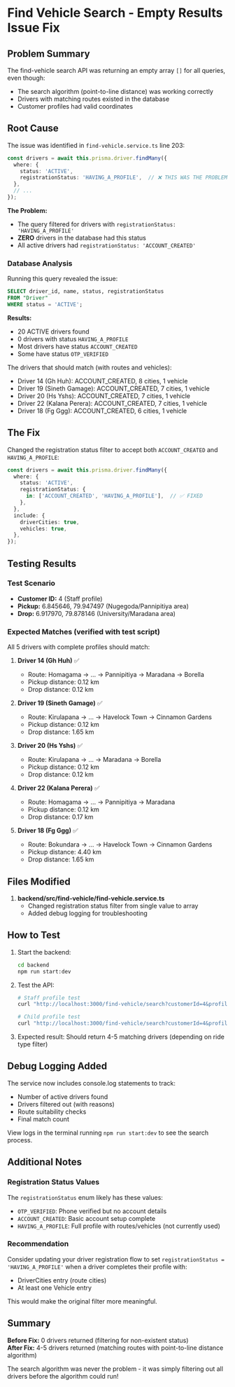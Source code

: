 # Find Vehicle Search - Empty Results Issue Fix

## Problem Summary

The find-vehicle search API was returning an empty array `[]` for all queries, even though:
- The search algorithm (point-to-line distance) was working correctly
- Drivers with matching routes existed in the database  
- Customer profiles had valid coordinates

## Root Cause

The issue was identified in `find-vehicle.service.ts` line 203:

```typescript
const drivers = await this.prisma.driver.findMany({
  where: {
    status: 'ACTIVE',
    registrationStatus: 'HAVING_A_PROFILE',  // ❌ THIS WAS THE PROBLEM
  },
  // ...
});
```

**The Problem:**
- The query filtered for drivers with `registrationStatus: 'HAVING_A_PROFILE'`
- **ZERO** drivers in the database had this status
- All active drivers had `registrationStatus: 'ACCOUNT_CREATED'`

### Database Analysis

Running this query revealed the issue:

```sql
SELECT driver_id, name, status, registrationStatus 
FROM "Driver" 
WHERE status = 'ACTIVE';
```

**Results:**
- 20 ACTIVE drivers found
- 0 drivers with status `HAVING_A_PROFILE`
- Most drivers have status `ACCOUNT_CREATED`
- Some have status `OTP_VERIFIED`

The drivers that should match (with routes and vehicles):
- Driver 14 (Gh Huh): ACCOUNT_CREATED, 8 cities, 1 vehicle
- Driver 19 (Sineth Gamage): ACCOUNT_CREATED, 7 cities, 1 vehicle
- Driver 20 (Hs Yshs): ACCOUNT_CREATED, 7 cities, 1 vehicle
- Driver 22 (Kalana Perera): ACCOUNT_CREATED, 7 cities, 1 vehicle
- Driver 18 (Fg Ggg): ACCOUNT_CREATED, 6 cities, 1 vehicle

## The Fix

Changed the registration status filter to accept both `ACCOUNT_CREATED` and `HAVING_A_PROFILE`:

```typescript
const drivers = await this.prisma.driver.findMany({
  where: {
    status: 'ACTIVE',
    registrationStatus: {
      in: ['ACCOUNT_CREATED', 'HAVING_A_PROFILE'],  // ✅ FIXED
    },
  },
  include: {
    driverCities: true,
    vehicles: true,
  },
});
```

## Testing Results

### Test Scenario
- **Customer ID:** 4 (Staff profile)
- **Pickup:** 6.845646, 79.947497 (Nugegoda/Pannipitiya area)
- **Drop:** 6.917970, 79.878146 (University/Maradana area)

### Expected Matches (verified with test script)

All 5 drivers with complete profiles should match:

1. **Driver 14 (Gh Huh)** ✅
   - Route: Homagama → ... → Pannipitiya → Maradana → Borella
   - Pickup distance: 0.12 km
   - Drop distance: 0.12 km

2. **Driver 19 (Sineth Gamage)** ✅
   - Route: Kirulapana → ... → Havelock Town → Cinnamon Gardens
   - Pickup distance: 0.12 km
   - Drop distance: 1.65 km

3. **Driver 20 (Hs Yshs)** ✅
   - Route: Kirulapana → ... → Maradana → Borella
   - Pickup distance: 0.12 km
   - Drop distance: 0.12 km

4. **Driver 22 (Kalana Perera)** ✅
   - Route: Homagama → ... → Pannipitiya → Maradana
   - Pickup distance: 0.12 km
   - Drop distance: 0.17 km

5. **Driver 18 (Fg Ggg)** ✅
   - Route: Bokundara → ... → Havelock Town → Cinnamon Gardens
   - Pickup distance: 4.40 km
   - Drop distance: 1.65 km

## Files Modified

1. **backend/src/find-vehicle/find-vehicle.service.ts**
   - Changed registration status filter from single value to array
   - Added debug logging for troubleshooting

## How to Test

1. Start the backend:
   ```bash
   cd backend
   npm run start:dev
   ```

2. Test the API:
   ```bash
   # Staff profile test
   curl "http://localhost:3000/find-vehicle/search?customerId=4&profileType=staff&profileId=4"

   # Child profile test
   curl "http://localhost:3000/find-vehicle/search?customerId=4&profileType=child&profileId=6"
   ```

3. Expected result: Should return 4-5 matching drivers (depending on ride type filter)

## Debug Logging Added

The service now includes console.log statements to track:
- Number of active drivers found
- Drivers filtered out (with reasons)
- Route suitability checks
- Final match count

View logs in the terminal running `npm run start:dev` to see the search process.

## Additional Notes

### Registration Status Values

The `registrationStatus` enum likely has these values:
- `OTP_VERIFIED`: Phone verified but no account details
- `ACCOUNT_CREATED`: Basic account setup complete
- `HAVING_A_PROFILE`: Full profile with routes/vehicles (not currently used)

### Recommendation

Consider updating your driver registration flow to set `registrationStatus = 'HAVING_A_PROFILE'` when a driver completes their profile with:
- DriverCities entry (route cities)
- At least one Vehicle entry

This would make the original filter more meaningful.

## Summary

**Before Fix:** 0 drivers returned (filtering for non-existent status)  
**After Fix:** 4-5 drivers returned (matching routes with point-to-line distance algorithm)

The search algorithm was never the problem - it was simply filtering out all drivers before the algorithm could run!
